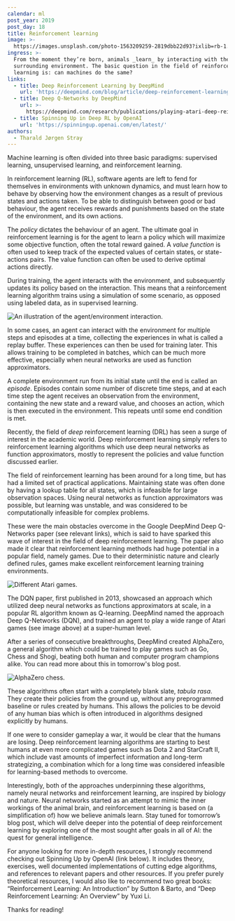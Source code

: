 ```yaml
---
calendar: ml
post_year: 2019
post_day: 18
title: Reinforcement learning
image: >-
  https://images.unsplash.com/photo-1563209259-2819dbb22d93?ixlib=rb-1.2.1&ixid=eyJhcHBfaWQiOjEyMDd9&auto=format&fit=crop&w=1100&q=60
ingress: >-
  From the moment they’re born, animals _learn_ by interacting with their
  surrounding environment. The basic question in the field of reinforcement
  learning is: can machines do the same?
links:
  - title: Deep Reinforcement Learning by DeepMind
    url: 'https://deepmind.com/blog/article/deep-reinforcement-learning'
  - title: Deep Q-Networks by DeepMind
    url: >-
      https://deepmind.com/research/publications/playing-atari-deep-reinforcement-learning
  - title: Spinning Up in Deep RL by OpenAI
    url: 'https://spinningup.openai.com/en/latest/'
authors:
  - Tharald Jørgen Stray
---
```

Machine learning is often divided into three basic paradigms: supervised learning, unsupervised learning, and reinforcement learning.

In reinforcement learning (RL), software agents are left to fend for themselves in environments with unknown dynamics, and must learn how to behave by observing how the environment changes as a result of previous states and actions taken. To be able to distinguish between good or bad behaviour, the agent receives rewards and punishments based on the state of the environment, and its own actions.

The _policy_ dictates the behaviour of an agent. The ultimate goal in reinforcement learning is for the agent to learn a policy which will maximize some objective function, often the total reward gained. A _value function_ is often used to keep track of the expected values of certain states, or state-actions pairs. The value function can often be used to derive optimal actions directly.

During training, the agent interacts with the environment, and subsequently updates its policy based on the interaction. This means that a reinforcement learning algorithm trains using a simulation of some scenario, as opposed using labeled data, as in supervised learning.

![An illustration of the agent/environment interaction.](https://i.ibb.co/qkwCmBR/agent-environment.png)

In some cases, an agent can interact with the environment for multiple steps and episodes at a time, collecting the experiences in what is called a replay buffer. These experiences can then be used for training later. This allows training to be completed in batches, which can be much more effective, especially when neural networks are used as function approximators.

A complete environment run from its initial state until the end is called an _episode_. Episodes contain some number of discrete time steps, and at each time step the agent receives an observation from the environment, containing the new state and a reward value, and chooses an action, which is then executed in the environment. This repeats until some end condition is met.

Recently, the field of _deep_ reinforcement learning (DRL) has seen a surge of interest in the academic world. Deep reinforcement learning simply refers to reinforcement learning algorithms which use deep neural networks as function approximators, mostly to represent the policies and value function discussed earlier.

The field of reinforcement learning has been around for a long time, but has had a limited set of practical applications. Maintaining state was often done by having a lookup table for all states, which is infeasible for large observation spaces. Using neural networks as function approximators was possible, but learning was unstable, and was considered to be computationally infeasible for complex problems. 

These were the main obstacles overcome in the Google DeepMind Deep Q-Networks paper (see relevant links), which is said to have sparked this wave of interest in the field of deep reinforcement learning. The paper also made it clear that reinforcement learning methods had huge potential in a popular field, namely games. Due to their deterministic nature and clearly defined rules, games make excellent reinforcement learning training environments.

![Different Atari games.](https://i.ibb.co/3Fq28gn/atari.png)

The DQN paper, first published in 2013, showcased an approach which utilized deep neural networks as functions approximators at scale, in a popular RL algorithm known as Q-learning. DeepMind named the approach Deep Q-Networks (DQN), and trained an agent to play a wide range of Atari games (see image above) at a super-human level. 

After a series of consecutive breakthroughs, DeepMind created AlphaZero, a general algorithm which could be trained to play games such as Go, Chess and Shogi, beating both human and computer program champions alike. You can read more about this in tomorrow's blog post.

![AlphaZero chess.](https://i.ibb.co/fSCpXK9/chess.jpg)

These algorithms often start with a completely blank slate, _tabula rasa_. They create their policies from the ground up, without any preprogrammed baseline or rules created by humans. This allows the policies to be devoid of any human bias which is often introduced in algorithms designed explicitly by humans.

If one were to consider gameplay a war, it would be clear that the humans are losing. Deep reinforcement learning algorithms are starting to best humans at even more complicated games such as Dota 2 and StarCraft II, which include vast amounts of imperfect information and long-term strategizing, a combination which for a long time was considered infeasible for learning-based methods to overcome.

Interestingly, both of the approaches underpinning these algorithms, namely neural networks and reinforcement learning, are inspired by biology and nature. Neural networks started as an attempt to mimic the inner workings of the animal brain, and reinforcement learning is based on (a simplification of) how we believe animals learn. Stay tuned for tomorrow’s blog post, which will delve deeper into the potential of deep reinforcement learning by exploring one of the most sought after goals in all of AI: the quest for general intelligence.

For anyone looking for more in-depth resources, I strongly recommend checking out Spinning Up by OpenAI (link below). It includes theory, exercises, well documented implementations of cutting edge algorithms, and references to relevant papers and other resources. If you prefer purely theoretical resources, I would also like to recommend two great books: “Reinforcement Learning: An Introduction” by Sutton & Barto, and “Deep Reinforcement Learning: An Overview” by Yuxi Li. 

Thanks for reading!
